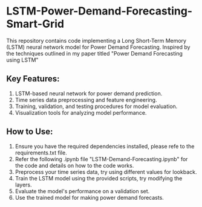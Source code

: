 # LSTM-Power-Demand-Forecasting-Smart-Grid
This repository contains code implementing a Long Short-Term Memory (LSTM) neural network model for Power Demand Forecasting. Inspired by the techniques outlined in my paper titled "Power Demand Forecasting using LSTM"

## Key Features:
1. LSTM-based neural network for power demand prediction.
2. Time series data preprocessing and feature engineering.
3. Training, validation, and testing procedures for model evaluation.
4. Visualization tools for analyzing model performance.

## How to Use:
1. Ensure you have the required dependencies installed, please refe to the requirements.txt file.
2. Refer the following .ipynb file "LSTM-Demand-Forecasting.ipynb" for the code and details on how to the code works.
3. Preprocess your time series data, try using different values for lookback.
4. Train the LSTM model using the provided scripts, try modifying the layers.
5. Evaluate the model's performance on a validation set.
6. Use the trained model for making power demand forecasts.
